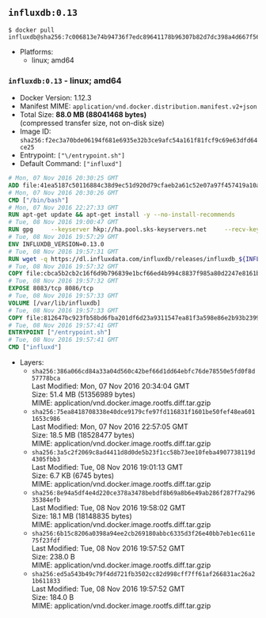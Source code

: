 ## `influxdb:0.13`

```console
$ docker pull influxdb@sha256:7c006813e74b94736f7edc89641178b96307b82d7dc398a4d667f5691e8983c1
```

-	Platforms:
	-	linux; amd64

### `influxdb:0.13` - linux; amd64

-	Docker Version: 1.12.3
-	Manifest MIME: `application/vnd.docker.distribution.manifest.v2+json`
-	Total Size: **88.0 MB (88041468 bytes)**  
	(compressed transfer size, not on-disk size)
-	Image ID: `sha256:f2ec3a70bde06194f681e6935e32b3ce9afc54a161f81fcf9c69e63dfd64ce25`
-	Entrypoint: `["\/entrypoint.sh"]`
-	Default Command: `["influxd"]`

```dockerfile
# Mon, 07 Nov 2016 20:30:25 GMT
ADD file:41ea5187c50116884c38d9ec51d920d79cfaeb2a61c52e07a97f457419a10a4f in / 
# Mon, 07 Nov 2016 20:30:26 GMT
CMD ["/bin/bash"]
# Mon, 07 Nov 2016 22:27:33 GMT
RUN apt-get update && apt-get install -y --no-install-recommends 		ca-certificates 		curl 		wget 	&& rm -rf /var/lib/apt/lists/*
# Tue, 08 Nov 2016 19:00:47 GMT
RUN gpg     --keyserver hkp://ha.pool.sks-keyservers.net     --recv-keys 05CE15085FC09D18E99EFB22684A14CF2582E0C5
# Tue, 08 Nov 2016 19:57:29 GMT
ENV INFLUXDB_VERSION=0.13.0
# Tue, 08 Nov 2016 19:57:31 GMT
RUN wget -q https://dl.influxdata.com/influxdb/releases/influxdb_${INFLUXDB_VERSION}_amd64.deb.asc &&     wget -q https://dl.influxdata.com/influxdb/releases/influxdb_${INFLUXDB_VERSION}_amd64.deb &&     gpg --batch --verify influxdb_${INFLUXDB_VERSION}_amd64.deb.asc influxdb_${INFLUXDB_VERSION}_amd64.deb &&     dpkg -i influxdb_${INFLUXDB_VERSION}_amd64.deb &&     rm -f influxdb_${INFLUXDB_VERSION}_amd64.deb*
# Tue, 08 Nov 2016 19:57:32 GMT
COPY file:cbca5b2cb2c16f6d9b796839e1bcf66ed4b994c8837f985a80d2247e8161bcc7 in /etc/influxdb/influxdb.conf 
# Tue, 08 Nov 2016 19:57:32 GMT
EXPOSE 8083/tcp 8086/tcp
# Tue, 08 Nov 2016 19:57:33 GMT
VOLUME [/var/lib/influxdb]
# Tue, 08 Nov 2016 19:57:33 GMT
COPY file:812647bc923fb58bd6fba201df6d23a9311547ea81f3a598e86e2b93b2399169 in /entrypoint.sh 
# Tue, 08 Nov 2016 19:57:41 GMT
ENTRYPOINT ["/entrypoint.sh"]
# Tue, 08 Nov 2016 19:57:41 GMT
CMD ["influxd"]
```

-	Layers:
	-	`sha256:386a066cd84a33a04d560c42bef66d1dd64ebfc76de78550e5fd0f8d57778bca`  
		Last Modified: Mon, 07 Nov 2016 20:34:04 GMT  
		Size: 51.4 MB (51356989 bytes)  
		MIME: application/vnd.docker.image.rootfs.diff.tar.gzip
	-	`sha256:75ea8418708338e40dce9179cfe97fd116831f1601be50fef48ea6011653c986`  
		Last Modified: Mon, 07 Nov 2016 22:57:05 GMT  
		Size: 18.5 MB (18528477 bytes)  
		MIME: application/vnd.docker.image.rootfs.diff.tar.gzip
	-	`sha256:3a5c2f2069c8ad4411d8d0de5b23f1cc58b73ee10feba4907738119d4305fbb3`  
		Last Modified: Tue, 08 Nov 2016 19:01:13 GMT  
		Size: 6.7 KB (6745 bytes)  
		MIME: application/vnd.docker.image.rootfs.diff.tar.gzip
	-	`sha256:8e94a5df4e4d220ce378a3478bebdf8b69a8b6e49ab286f287f7a29635384efb`  
		Last Modified: Tue, 08 Nov 2016 19:58:02 GMT  
		Size: 18.1 MB (18148835 bytes)  
		MIME: application/vnd.docker.image.rootfs.diff.tar.gzip
	-	`sha256:6b15c8206a0398a94ee2cb269180abbc6335d3f26e40bb7eb1ec611e75f23fdf`  
		Last Modified: Tue, 08 Nov 2016 19:57:52 GMT  
		Size: 238.0 B  
		MIME: application/vnd.docker.image.rootfs.diff.tar.gzip
	-	`sha256:ed5a543b49c79f4dd721fb3502cc82d998cff7ff61af266831ac26a21b611833`  
		Last Modified: Tue, 08 Nov 2016 19:57:52 GMT  
		Size: 184.0 B  
		MIME: application/vnd.docker.image.rootfs.diff.tar.gzip
